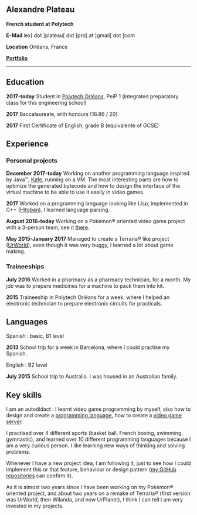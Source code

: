 ## Alexandre Plateau
**French student at Polytech**

**E-Mail** lex[ dot ]plateau[ dot ]pro[ at ]gmail[ dot ]com

<!-- **Website** [https://kyatchioru.tk](https://kyatchioru.tk/) -->

**Location** Orléans, France

**[Portfolio](https://superfola.github.io/Portfolio/)** 

----

## Education

**2017-today** Student in [Polytech Orléans](https://www.univ-orleans.fr/polytech/), PeiP 1 (integrated preparatory class for this engineering school)

**2017** Baccalaureate, with honours (16.86 / 20)

**2017** First Certificate of English, grade B (equivalente of GCSE)

## Experience

### Personal projects

**December 2017-today** Working on another programming language inspired by Java™, [Kafe](https://github.com/SuperFola/Kafe), running on a VM. The most interesting parts are how 
to optimize the generated bytecode and how to design the interface of the virtual machine to be able to use it easily in video games.

**2017** Worked on a programming language looking like Lisp, implemented in C++ ([Hitoban](https://github.com/SuperFola/Hitoban)), I learned language parsing.

**August 2016-today** Working on a Pokémon® oriented video game project with a 3-person team, see it [there](https://superfola.github.io/UnamedRebirth/).

**May 2015-January 2017** Managed to create a Terraria® like project ([UrWorld](https://github.com/SuperFola/UrWorld-Alpha-3.x)), even though it was very buggy, I learned a lot about game making.

### Traineeships

<!-- *June 2018* A month traineeship at [Liigem](https://liigem.io) -->

**July 2016** Worked in a pharmacy as a pharmacy technician, for a month. My job was to prepare medicines for a machine to pack them into kit.

**2015** Traineeship in Polytech Orléans for a week, where I helped an electronic technician to prepare electronic circuits for practicals.

## Languages

Spanish : basic, B1 level

**2013** School trip for a week in Barcelona, where I could practise my Spanish.

English : B2 level

**July 2015** School trip to Australia. I was housed in an Australian family. 

## Key skills

I am an autodidact : I learnt video game programming by myself, also how to design and create a [programming language](https://github.com/SuperFola/Hitoban), 
how to create a [video game server](https://github.com/SuperFola/UnamedServer).

I practised over 4 different sports (basket ball, French boxing, swimming, gymnastic), and learned over 10 different programming languages because I am a very curious person. 
I like learning new ways of thinking and solving problems.

Whenever I have a new project idea, I am following it, just to see how I could implement this or that feature, behaviour or design pattern 
([my GitHub repositories](https://github.com/SuperFola/repositories) can confirm it).

As it is almost two years since I have been working on my Pokémon® oriented project, and about two years on a remake of Terraria® (first version was UrWorld, 
then Wilanda, and now UrPlanet), I think I can tell I am very invested in my projects.
